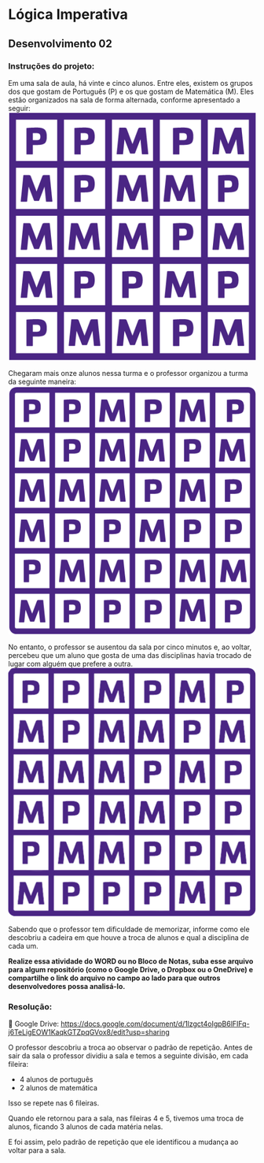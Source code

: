 # Lógica Imperativa

## Desenvolvimento 02

### Instruções do projeto:

Em uma sala de aula, há vinte e cinco alunos. Entre eles, existem os grupos dos que gostam de Português (P) e os que gostam de Matemática (M). Eles estão organizados na sala de forma alternada, conforme apresentado a seguir:
![Ilustração01](./assets/img/Ilustracao%2001.png)

Chegaram mais onze alunos nessa turma e o professor organizou a turma da seguinte maneira:
![Ilustração02](./assets/img/Ilustracao%2002.png)

No entanto, o professor se ausentou da sala por cinco minutos e, ao voltar, percebeu que um aluno que gosta de uma das disciplinas havia trocado de lugar com alguém que prefere a outra.
![Ilustração03](./assets/img/Ilustracao%2003.png)

Sabendo que o professor tem dificuldade de memorizar, informe como ele descobriu a cadeira em que houve a troca de alunos e qual a disciplina de cada um.

**Realize essa atividade do WORD ou no Bloco de Notas, suba esse arquivo para algum repositório (como o Google Drive, o Dropbox ou o OneDrive) e compartilhe o link do arquivo no campo ao lado para que outros desenvolvedores possa analisá-lo.**

### Resolução:

:link: Google Drive: https://docs.google.com/document/d/1lzgct4oIgpB6lFIFq-j6TeLigEOW1KaqkGTZpqGVox8/edit?usp=sharing

O professor descobriu a troca ao observar o padrão de repetição.
Antes de sair da sala o professor dividiu a sala e temos a seguinte divisão, em cada fileira:

- 4 alunos de português
- 2 alunos de matemática

Isso se repete nas 6 fileiras.

Quando ele retornou para a sala, nas fileiras 4 e 5, tivemos uma troca de alunos, ficando 3 alunos de cada matéria nelas.

E foi assim, pelo padrão de repetição que ele identificou a mudança ao voltar para a sala.
